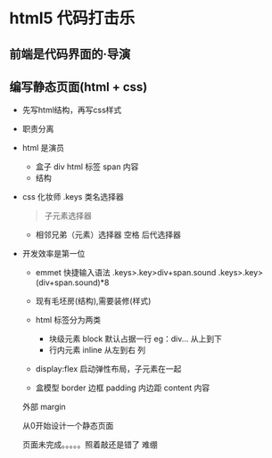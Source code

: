 # html5 代码打击乐


## 前端是代码界面的·导演


## 编写静态页面(html + css)
- 先写html结构，再写css样式
- 职责分离
- html 是演员
  - 盒子
    div
    html 标签
    span 内容
  - 结构

- css 化妆师
  .keys 类名选择器
   > 子元素选择器
   + 相邻兄弟（元素）选择器
   空格 后代选择器

- 开发效率是第一位
   - emmet 快捷输入语法
     .keys>.key>div+span.sound
     .keys>.key>(div+span.sound)*8
   - 现有毛坯房(结构),需要装修(样式)


   - html 标签分为两类
     - 块级元素 block
       默认占据一行 eg：div... 从上到下
     - 行内元素 inline
        从左到右  列
   - display:flex 
       启动弹性布局，子元素在一起 


    - 盒模型
     border  边框
     padding 内边距
     content 内容

     外部 margin

     从0开始设计一个静态页面

     页面未完成。。。。。照着敲还是错了 难绷